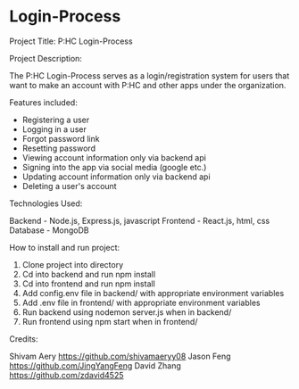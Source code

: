 # Login-Process

Project Title: P:HC Login-Process

Project Description:

The P:HC Login-Process serves as a login/registration system for users
that want to make an account with P:HC and other apps under the organization.

Features included:

- Registering a user
- Logging in a user
- Forgot password link
- Resetting password
- Viewing account information only via backend api
- Signing into the app via social media (google etc.)
- Updating account information only via backend api
- Deleting a user's account

Technologies Used:

Backend - Node.js, Express.js, javascript
Frontend - React.js, html, css
Database - MongoDB

How to install and run project:

1. Clone project into directory
2. Cd into backend and run npm install
3. Cd into frontend and run npm install
4. Add config.env file in backend/ with appropriate environment variables
5. Add .env file in frontend/ with appropriate environment variables
6. Run backend using nodemon server.js when in backend/
7. Run frontend using npm start when in frontend/

Credits:

Shivam Aery https://github.com/shivamaeryy08
Jason Feng https://github.com/JingYangFeng
David Zhang https://github.com/zdavid4525
